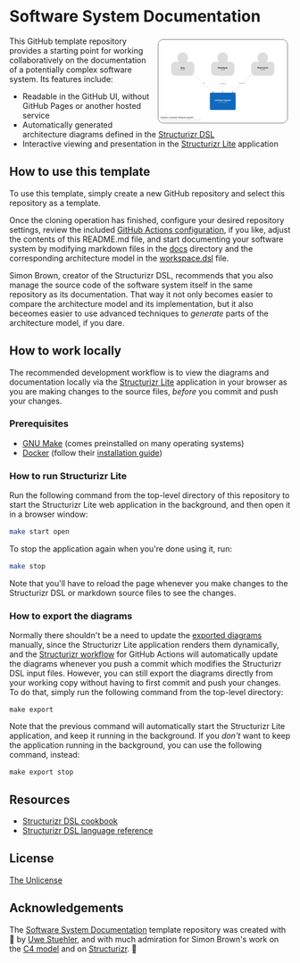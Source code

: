 # Software System Documentation
[<img src="docs/diagrams/structurizr-Overview.png" align="right" width="45%" style="border: solid grey 1px; border-radius: 10px; padding: 2px; margin: 5px;"/>](docs/overview.md)

This GitHub template repository provides a starting point for working collaboratively on the documentation of a potentially complex software system. Its features include:

- Readable in the GitHub UI, without GitHub Pages or another hosted service
- Automatically generated architecture diagrams defined in the [Structurizr DSL](https://structurizr.com/help/dsl)
- Interactive viewing and presentation in the [Structurizr Lite](https://structurizr.com/help/lite) application

## How to use this template

To use this template, simply create a new GitHub repository and select this repository as a template.

Once the cloning operation has finished, configure your desired repository settings, review the included [GitHub Actions configuration](.github), if you like, adjust the contents of this README.md file, and start documenting your software system by modifying markdown files in the [docs](docs) directory and the corresponding architecture model in the [workspace.dsl](workspace.dsl) file.

Simon Brown, creator of the Structurizr DSL, recommends that you also manage the source code of the software system itself in the same repository as its documentation. That way it not only becomes easier to compare the architecture model and its implementation, but it also beceomes easier to use advanced techniques to _generate_ parts of the architecture model, if you dare.

## How to work locally

The recommended development workflow is to view the diagrams and documentation locally via the [Structurizr Lite](https://structurizr.com/help/lite) application in your browser as you are making changes to the source files, _before_ you commit and push your changes.

### Prerequisites

- [GNU Make](https://www.gnu.org/software/make/) (comes preinstalled on many operating systems)
- [Docker](https://www.docker.com/) (follow their [installation guide](https://docs.docker.com/engine/install/))

### How to run Structurizr Lite

Run the following command from the top-level directory of this repository to start the Structurizr Lite web application in the background, and then open it in a browser window:

```bash
make start open
```

To stop the application again when you're done using it, run:

```bash
make stop
```

Note that you'll have to reload the page whenever you make changes to the Structurizr DSL or markdown source files to see the changes.

### How to export the diagrams

Normally there shouldn't be a need to update the [exported diagrams](docs/diagrams) manually, since the Structurizr Lite application renders them dynamically, and the [Structurizr workflow](.github/workflows/structurizr-lite.yml) for GitHub Actions will automatically update the diagrams whenever you push a commit which modifies the Structurizr DSL input files. However, you can still export the diagrams directly from your working copy without having to first commit and push your changes. To do that, simply run the following command from the top-level directory:

```
make export
```

Note that the previous command will automatically start the Structurizr Lite application, and keep it running in the background. If you *don't* want to keep the application running in the background, you can use the following command, instead:

```
make export stop
```

## Resources

- [Structurizr DSL cookbook](https://github.com/structurizr/dsl/tree/master/docs/cookbook#readme)
- [Structurizr DSL language reference](https://github.com/structurizr/dsl/blob/master/docs/language-reference.md#language-reference)

## License

[The Unlicense](LICENSE)

## Acknowledgements

The [Software System Documentation](https://github.com/growit-io/software-system-documentation) template repository was created with 🥳 by [Uwe Stuehler](https://github.com/ustuehler), and with much admiration for Simon Brown's work on the [C4 model](https://c4model.com/) and on [Structurizr](https://structurizr.com/). 🙇
